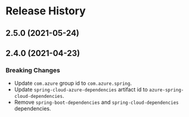 # Release History


## 2.5.0 (2021-05-24)

## 2.4.0 (2021-04-23)
### Breaking Changes
- Update `com.azure` group id to `com.azure.spring`.
- Update `spring-cloud-azure-dependencies` artifact id to `azure-spring-cloud-dependencies`.
- Remove `spring-boot-dependencies` and `spring-cloud-dependencies` dependencies.
